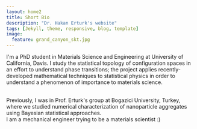 ```yaml
---
layout: home2
title: Short Bio
description: "Dr. Hakan Erturk's website"
tags: [Jekyll, theme, responsive, blog, template]
image:
  feature: grand_canyon_skt.jpg
---
```


I'm a PhD student in Materials Science and Engineering at University of California, Davis. I study the statistical topology of configuration spaces in an effort to understand phase transitions; the project applies recently-developed mathematical techniques to statistical physics in order to understand a phenomenon of importance to materials science. 

<br />
Previously, I was in Prof. Erturk's group at Bogazici University, Turkey, where we studied numerical characterization of nanoparticle aggregates using Bayesian statistical approaches. 

<br />
I am a mechanical engineer trying to be a materials scientist :)

